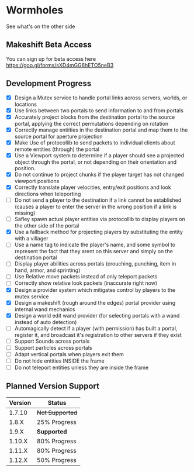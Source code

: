 # Wormholes
See what's on the other side

## Makeshift Beta Access
You can sign up for beta access here https://goo.gl/forms/sXD4mGG6hETO5neB3

## Development Progress
- [x] Design a Mutex service to handle portal links across servers, worlds, or locations
- [x] Use links between two portals to send information to and from portals
- [x] Accurately project blocks from the destination portal to the source portal, applying the correct permutations depending on rotation
- [x] Correctly manage entiities in the destination portal and map them to the source portal for aperture projection
- [x] Make Use of protocollib to send packets to individual clients about remote entities (through) the portal
- [x] Use a Viewport system to determine if a player should see a projected object through the portal, or not depending on their orientation and position.
- [x] Do not continue to project chunks if the player target has not changed viewport positions
- [x] Correctly translate player velocities, entry/exit positions and look directions when teleporting
- [ ] Do not send a player to the destination if a link cannot be established (causes a player to enter the server in the wrong position if a link is missing)
- [ ] Safley spawn actual player entities via protocollib to display players on the other side of the portal
- [x] Use a fallback method for projecting players by substituting the entity with a villager
- [ ] Use a name tag to indicate the player's name, and some symbol to represent the fact that they arent on this server and simply on the destination portal
- [ ] Display player abilities across portals (crouching, punching, item in hand, armor, and sprinting)
- [ ] Use Relative move packets instead of only teleport packets
- [ ] Correctly show relative look packets (inaccurate right now)
- [x] Design a provider system which mitigates control by players to the mutex service
- [x] Design a makeshift (rough around the edges) portal provider using internal wand mechanics
- [x] Design a world edit wand provider (for selecting portals with a wand instead of auto detection)
- [ ] Automagically detect if a player (with permission) has built a portal, register it, and broadcast it's registration to other servers if they exist
- [ ] Support Sounds across portals
- [ ] Support particles across portals
- [ ] Adapt vertical portals when players exit them
- [ ] Do not hide entities INSIDE the frame
- [ ] Do not teleport entities unless they are inside the frame

## Planned Version Support
| Version | Status    |
|---------|-----------|
| 1.7.10  | ~~Not Supported~~   |
| 1.8.X   | 25% Progress   |
| 1.9.X   | **Supported** |
| 1.10.X  | 80% Progress   |
| 1.11.X  | 80% Progress   |
| 1.12.X  | 50% Progress   |
